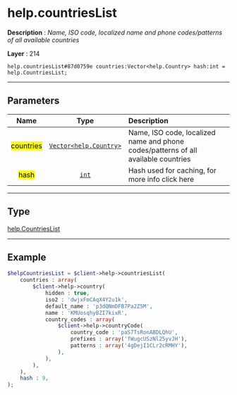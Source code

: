 # help.countriesList

**Description** : *Name, ISO code, localized name and phone codes/patterns of all available countries*

**Layer** : 214

```tl
help.countriesList#87d0759e countries:Vector<help.Country> hash:int = help.CountriesList;
```

---

## Parameters

| Name | Type | Description |
| :---: | :---: | :--- |
| <mark>countries</mark> | [`Vector<help.Country>`](type/help.Country) | Name, ISO code, localized name and phone codes/patterns of all available countries |
| <mark>hash</mark> | [`int`](type/int) | Hash used for caching, for more info click here |

---

## Type

[help.CountriesList](type/help.CountriesList)

---

## Example

```php
$helpCountriesList = $client->help->countriesList(
	countries : array(
		$client->help->country(
			hidden : true,
			iso2 : 'dwjxFmCAqX4Y2u1k',
			default_name : 'p3dQNmDFB7Pa2Z5M',
			name : 'KMUosqhyBZI7kixR',
			country_codes : array(
				$client->help->countryCode(
					country_code : 'paS7TsRonABDLQhU',
					prefixes : array('fWugcUSzNl25yvJH'),
					patterns : array('4gDejI1CLr2cRMHY'),
				),
			),
		),
	),
	hash : 9,
);
```